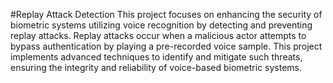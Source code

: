 #Replay Attack Detection
This project focuses on enhancing the security of biometric systems utilizing voice recognition by detecting and preventing replay attacks.
Replay attacks occur when a malicious actor attempts to bypass authentication by playing a pre-recorded voice sample. This project implements advanced techniques to identify and mitigate such threats, ensuring the integrity and reliability of voice-based biometric systems.

